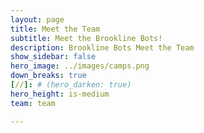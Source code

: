 ```yaml
---
layout: page
title: Meet the Team 
subtitle: Meet the Brookline Bots!
description: Brookline Bots Meet the Team
show_sidebar: false
hero_image: ../images/camps.png
down_breaks: true
[//]: # (hero_darken: true)
hero_height: is-medium
team: team

---
```



    


